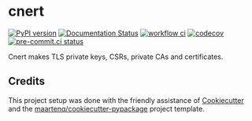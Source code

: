 # cnert

[![PyPI version](https://badge.fury.io/py/cnert.svg)](https://badge.fury.io/py/cnert)
[![Documentation Status](https://readthedocs.org/projects/cnert/badge/?version=latest)](https://cnert.readthedocs.io/en/latest/?badge=latest)
[![workflow ci](https://github.com/maartenq/cnert/actions/workflows/ci.yml/badge.svg)](https://github.com/maartenq/cnert/actions/workflows/ci.yml)
[![codecov](https://codecov.io/gh/maartenq/cnert/branch/main/graph/badge.svg?token=RH6YGNOi4C)](https://codecov.io/gh/maartenq/cnert)
[![pre-commit.ci status](https://results.pre-commit.ci/badge/github/maartenq/cnert/main.svg)](https://results.pre-commit.ci/latest/github/maartenq/cnert/main)

Cnert makes TLS private keys, CSRs, private CAs and certificates.


## Credits

This project setup was done with the friendly assistance of [Cookiecutter] and
the [maartenq/cookiecutter-pypackage] project template.

[Cookiecutter]: https://github.com/audreyr/cookiecutter
[maartenq/cookiecutter-pypackage]: https://github.com/maartenq/cookiecutter-pypackage
